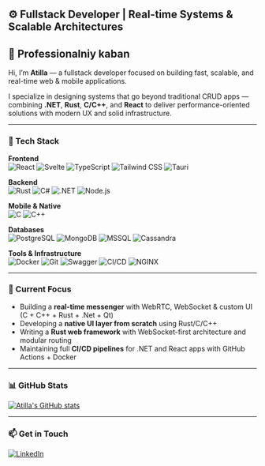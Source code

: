 ## ⚙️ Fullstack Developer | Real-time Systems & Scalable Architectures

## 🐗 Professionalniy kaban

Hi, I’m **Atilla** — a fullstack developer focused on building fast, scalable, and real-time web & mobile applications.

I specialize in designing systems that go beyond traditional CRUD apps — combining **.NET**, **Rust**, **C/C++**, and **React** to deliver performance-oriented solutions with modern UX and solid infrastructure.

---

### 🧠 Tech Stack

**Frontend**  
![React](https://img.shields.io/badge/-React-61DAFB?logo=react&logoColor=white)
![Svelte](https://img.shields.io/badge/-Svelte-000000?logo=svelte&logoColor=orange)
![TypeScript](https://img.shields.io/badge/-TypeScript-3178C6?logo=typescript&logoColor=white)
![Tailwind CSS](https://img.shields.io/badge/-Tailwind_CSS-06B6D4?logo=tailwind-css&logoColor=white)
![Tauri](https://img.shields.io/badge/-Tauri-FFC131?logo=tauri&logoColor=black)

**Backend**  
![Rust](https://img.shields.io/badge/-Rust-000000?logo=rust&logoColor=white)
![C#](https://img.shields.io/badge/-C%23-239120?logo=c-sharp&logoColor=white)
![.NET](https://img.shields.io/badge/-.NET-512BD4?logo=.net&logoColor=white)
![Node.js](https://img.shields.io/badge/-Node.js-339933?logo=node.js&logoColor=white)

**Mobile & Native**  
![C](https://img.shields.io/badge/-C-00599C?logo=c&logoColor=white)
![C++](https://img.shields.io/badge/-C++-00599C?logo=c%2b%2b&logoColor=white)

**Databases**  
![PostgreSQL](https://img.shields.io/badge/-PostgreSQL-4169E1?logo=postgresql&logoColor=white)
![MongoDB](https://img.shields.io/badge/-MongoDB-47A248?logo=mongodb&logoColor=white)
![MSSQL](https://img.shields.io/badge/-MSSQL-CC2927?logo=microsoft-sql-server&logoColor=white)
![Cassandra](https://img.shields.io/badge/-Cassandra-1287B1?logo=apache-cassandra&logoColor=white)

**Tools & Infrastructure**  
![Docker](https://img.shields.io/badge/-Docker-2496ED?logo=docker&logoColor=white)
![Git](https://img.shields.io/badge/-Git-F05032?logo=git&logoColor=white)
![Swagger](https://img.shields.io/badge/-Swagger-85EA2D?logo=swagger&logoColor=black)
![CI/CD](https://img.shields.io/badge/-CI%2FCD-0A0A0A?logo=githubactions&logoColor=white)
![NGINX](https://img.shields.io/badge/-NGINX-009639?logo=nginx&logoColor=white)

---

### 🚧 Current Focus

- Building a **real-time messenger** with WebRTC, WebSocket & custom UI (C + C++ + Rust + .Net + Qt)  
- Developing a **native UI layer from scratch** using Rust/C/C++
- Writing a **Rust web framework** with WebSocket-first architecture and modular routing  
- Maintaining full **CI/CD pipelines** for .NET and React apps with GitHub Actions + Docker

---

### 📊 GitHub Stats

[![Atilla's GitHub stats](https://github-readme-stats.vercel.app/api?username=EddieVanHalen&count_private=true&show_icons=true&theme=tokyonight)](https://github.com/EddieVanHalen)

---

### 📫 Get in Touch

[![LinkedIn](https://img.shields.io/badge/-LinkedIn-0077B5?style=for-the-badge&logo=linkedin&logoColor=white)](https://www.linkedin.com/in/atilla-ismayil-b290b224b/)
